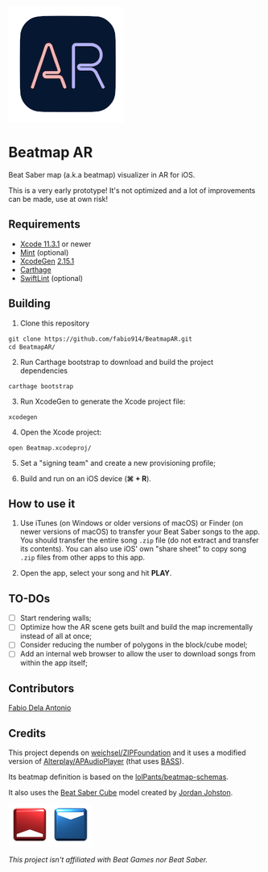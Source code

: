 ![AppIcon](Images/AppIcon.png)

# Beatmap AR

Beat Saber map (a.k.a beatmap) visualizer in AR for iOS.

This is a very early prototype! It's not optimized and a lot of improvements can be made, use at own risk!

## Requirements

- [Xcode 11.3.1](https://developer.apple.com/xcode/) or newer
- [Mint](https://github.com/yonaskolb/Mint) (optional)
- [XcodeGen](https://github.com/yonaskolb/XcodeGen) [2.15.1](https://github.com/yonaskolb/XcodeGen/releases/tag/2.15.1)
- [Carthage](https://github.com/Carthage/Carthage)
- [SwiftLint](https://github.com/realm/SwiftLint) (optional)

## Building

1. Clone this repository

```shell
git clone https://github.com/fabio914/BeatmapAR.git
cd BeatmapAR/
```

2. Run Carthage bootstrap to download and build the project dependencies

```shell
carthage bootstrap
```

3. Run XcodeGen to generate the Xcode project file:

```shell
xcodegen
```

4. Open the Xcode project:

```shell
open Beatmap.xcodeproj/
```

5. Set a "signing team" and create a new provisioning profile;

6. Build and run on an iOS device (**⌘ + R**).

## How to use it

1. Use iTunes (on Windows or older versions of macOS) or Finder (on newer versions of macOS) to transfer your Beat Saber songs to the app. You should transfer the entire song `.zip` file (do not extract and transfer its contents). You can also use iOS' own "share sheet" to copy song `.zip` files from other apps to this app.

2. Open the app, select your song and hit **PLAY**.

## TO-DOs

 - [ ] Start rendering walls;
 - [ ] Optimize how the AR scene gets built and build the map incrementally instead of all at once;
 - [ ] Consider reducing the number of polygons in the block/cube model;
 - [ ] Add an internal web browser to allow the user to download songs from within the app itself;

## Contributors

[Fabio Dela Antonio](http://github.com/fabio914)

## Credits

This project depends on [weichsel/ZIPFoundation](https://github.com/weichsel/ZIPFoundation) and it uses a modified version of [Alterplay/APAudioPlayer](https://github.com/Alterplay/APAudioPlayer) (that uses [BASS](http://www.un4seen.com/bass.html)).

Its beatmap definition is based on the [lolPants/beatmap-schemas](https://github.com/lolPants/beatmap-schemas).

It also uses the [Beat Saber Cube](https://www.thingiverse.com/thing:3387776) model created by [Jordan Johston](https://www.thingiverse.com/Godsblade/about).

![Blocks](Images/blocks.png)

*This project isn't affiliated with Beat Games nor Beat Saber.*
